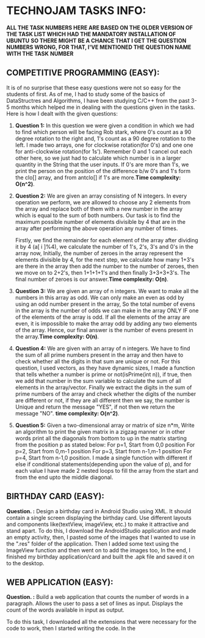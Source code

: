 # TECHNOJAM TASKS INFO:

**ALL THE TASK NUMBERS HERE ARE BASED ON THE OLDER VERSION OF THE TASK LIST WHICH HAD THE MANDATORY INSTALLATION OF UBUNTU**
**SO THERE MIGHT BE A CHANCE THAT I GET THE QUESTION NUMBERS WRONG, FOR THAT, I'VE MENTIONED THE QUESTION NAME WITH THE TASK**
**NUMBER**

## COMPETITIVE PROGRAMMING (EASY):
It is of no surprise that these easy questions were not so easy for the students of first. As of me, I had to study
some of the basics of DataStructres and Algorithms, I have been studying C/C++ from the past 3-5 months which helped
me in dealing with the questions given in the tasks. Here is how I dealt with the given questions:

1. **Question 1:** In this question we were given a condition in which we had to find which person will be facing 
Rob stark, where 0's count as a 90 degree rotation to the right and, 1's count as a 90 degree rotation to the left.
I made two arrays, one for clockwise rotation(for 0's) and one one for anti-clockwise rotation(for 1s'). Remember 
0 and 1 cancel out each other here, so we just had to calculate which number is in a larger quantity in the String 
that the user inputs. If 0's are more than 1's, we print the person on the position of the difference b/w 0's and 
1's form the clo[] array, and from antclo[] if 1's are more.**Time complexity: O(n^2)**.

2. **Question 2:** We are given an array consisting of N integers. In every operation we perform, we are allowed
to choose any 2 elements from the array and replace both of them with a new number in the array which is equal
to the sum of both numbers. Our task is to find the maximum possible number of elements divisible by 4 that are
in the array after performing the above operation any number of times.

    Firstly, we find the remainder for each element of the array after dividing it by 4 (a[ i ]%4), we calculate the
    number of 1's, 2's, 3's and 0's in the array now, Initially, the number of zeroes in the array represent the 
    elements divisible by 4, for the next step, we calculate how many 1+3's are there in the array then add the number
    to the number of zeroes, then we move on to 2+2's, then 1+1+1+1's and then finally 3+3+3+3's. The final number of 
    zeroes is our answer.**Time complexity: O(n)**.

3. **Question 3:** We are given an array of n integers. We want to make all the numbers in this array as odd. We
can only make an even as odd by using an odd number present in the array, So the total number of evens in the array
is the number of odds we can make in the array ONLY IF one of the elements of the array is odd. If all the elements
of the array are even, it is impossible to make the array odd by adding any two elements of the array. Hence, our
final answer is the number of evens present in the array.**Time complexity: O(n)**.

4. **Question 4:** We are given with an array of n integers. We have to find the sum of all prime numbers present
in the array and then have to check whether all the digits in that sum are unique or not. For this question, I used
vectors, as they have dynamic sizes, I made a function that tells whether a number is prime or not(isPrime(int n)),
if true, then we add that number in the sum variable to calculate the sum of all elements in the array/vector.
Finally we extract the digits in the sum of prime numbers of the array and check whether the digits of the number 
are different or not, if they are all different then we say, the number is Unique and return the message "YES", if
not then we return the message "NO". **time complexity: O(n^2)**.

5. **Question 5:** Given a two-dimensional array or matrix of size n*m, Write an algorithm to print the given matrix
in a zigzag manner or in other words print all the diagonals from bottom to up in the matrix starting from the
position p as stated below: For p=1, Start from 0,0 position For p=2, Start from 0,m-1 position For p=3,
Start from n-1,m-1 position For p=4, Start from n-1,0 position. I made a single function with different if else if
conditional statements(depending upon the value of p), and for each value I have made 2 nested loops to fill the 
array from the start and from the end upto the middle diagonal.

## BIRTHDAY CARD (EASY):

**Question. :** Design a birthday card in Android Studio using XML. ​It should contain a single screen displaying 
the birthday card. Use different layouts and components like(textView, imageView, etc.) to make it attractive and
stand apart.
To do this, I download the AndroidStudio application and made an empty activity, then, I pasted some of the images
that I wanted to use in the ".res" folder of the application. Then I added some text using the ImageView function
and then went on to add the images too, In the end, I finished my birthday application/card and built the .apk file
and saved it on to the desktop.

## WEB APPLICATION <HTML> (EASY):

**Question. :** Build a web application that counts the number of words in a paragraph. ​Allows the user to pass a set
of lines as input. ​Displays the count of the words available in input as output.

To do this task, I downloaded all the extensions that were necessary for the code to work, then I started writing the code.
In the <style> tag I wrote the code for the design of the text area and the button. I attached a function countwords() with 
the button which calculates the number of words in the paragraph. In the <script> tag, I wrote the function countwords() to
print the number of words in the alert box of the browser with .match(//g) function which made an array of words, and in the 
end I printed the length of that array with .length() function, which in the end is the number of words in the paragraph.
